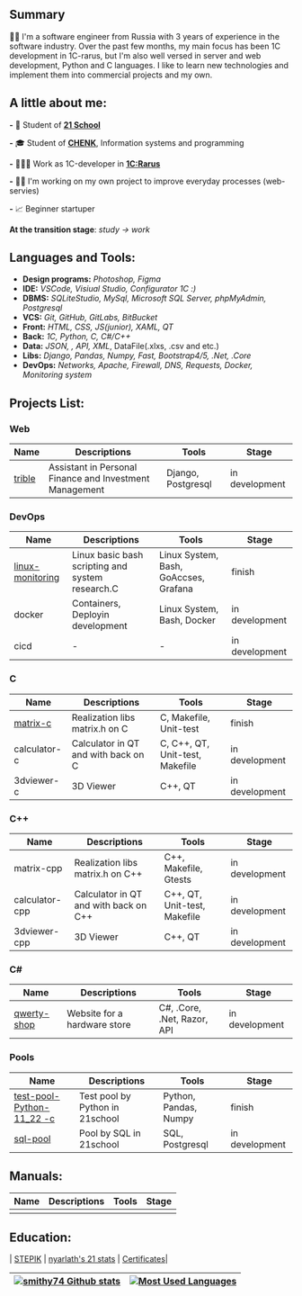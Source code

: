 ## Summary
👋🏻 I'm a software engineer from Russia with 3 years of experience in the software industry. Over the past few months, my main focus has been 1C development in 1C-rarus, but I'm also well versed in server and web development, Python and C languages. I like to learn new technologies and implement them into commercial projects and my own.

## A little about me:

**-** 🌱 Student of [**21 School**](https://21-school.ru/?utm_source=school21&utm_medium=student_kzn&utm_campaign=nyarlath___)

**-** 🎓 Student of [**CHENK**](https://www.chenk.ru/ru/), Information systems and programming

**-** 👩🏼‍💼 Work as 1С-developer in [**1C:Rarus**](https://rarus.ru/)

**-** 🥷🏻 I'm working on my own project to improve everyday processes (web-servies)

**-** 📈 Beginner startuper

**At the transition stage**: *study -> work*

## Languages and Tools:

* **Design programs:** *Photoshop, Figma*
* **IDE:** *VSCode, Visiual Studio, Configurator 1С :)*
* **DBMS:** *SQLiteStudio, MySql, Microsoft SQL Server, phpMyAdmin, Postgresql*
* **VCS:** *Git, GitHub, GitLabs, BitBucket*
* **Front:** *HTML, CSS, JS(junior), XAML, QT*
* **Back:** *1C, Python, C, C#/C++*
* **Data:** *JSON, , API, XML*, DataFile(.xlxs, .csv and etc.)
* **Libs:** *Django, Pandas, Numpy, Fast, Bootstrap4/5, .Net, .Core*
* **DevOps:** *Networks, Apache, Firewall, DNS, Requests, Docker, Monitoring system*

## Projects List:

### Web

| Name                                      | Descriptions                             | Tools          | Stage          |
| ----------------------------------------- | ---------------------------------------- | -------------- | -------------- |
| [trible](https://github.com/smithy74/trible) | Assistant in Personal Finance and Investment Management  | Django, Postgresql | in development |

### DevOps

| Name                                      | Descriptions                             | Tools          | Stage          |
| ----------------------------------------- | ---------------------------------------- | -------------- | -------------- |
| [linux-monitoring](https://github.com/smithy74/linux-monitoring) | Linux basic bash scripting and system research.C | Linux System, Bash, GoAccses, Grafana         | finish |
| docker                               | Containers, Deployin development                 | Linux System, Bash, Docker | in development |
| cicd                                    | -                                          | -                          | in development |

### C

| Name                                      | Descriptions                             | Tools          | Stage          |
| ----------------------------------------- | ---------------------------------------- | -------------- | -------------- |
| [matrix-c](https://github.com/smithy74/matrix-c) | Realization libs matrix.h on C        | C, Makefile, Unit-test          | finish
| calculator-c          | Calculator in QT and with back on C | C, C++, QT, Unit-test, Makefile | in development
| 3dviewer-c                     | 3D Viewer                             | C++, QT                         | in development

### C++

| Name                                      | Descriptions                             | Tools          | Stage          |
| ----------------------------------------- | ---------------------------------------- | -------------- | -------------- |
| matrix-cpp | Realization libs matrix.h on C++        | C++, Makefile, Gtests          | in development
| calculator-cpp          | Calculator in QT and with back on C++ | C++, QT, Unit-test, Makefile | in development
| 3dviewer-cpp                     | 3D Viewer                             | C++, QT                         | in development

### C#

| Name                                      | Descriptions                             | Tools          | Stage          |
| ----------------------------------------- | ---------------------------------------- | -------------- | -------------- |
| [qwerty-shop](https://github.com/smithy74/qwerty-shop)  | Website for a hardware store         | C#, .Core, .Net, Razor, API          | in development

### Pools

| Name                                      | Descriptions                             | Tools          | Stage          |
| ----------------------------------------- | ---------------------------------------- | -------------- | -------------- |
| [test-pool-Python-11_22 -c](https://github.com/smithy74/test-pool-Python-11_22) | Test pool by Python in 21school        | Python, Pandas, Numpy         | finish
| [sql-pool](https://github.com/smithy74/sql-pool) | Pool by SQL in 21school        | SQL, Postgresql          | in development
## Manuals:

| Name                                      | Descriptions                             | Tools          | Stage          |
| ----------------------------------------- | ---------------------------------------- | -------------- | -------------- |
|  | |  |

## Education:

|  [STEPIK](https://stepik.org/users/518716069) | [nyarlath&#39;s 21 stats](https://edu.21-school.ru/profile/nyarlath@student.21-school.ru) | [Certificates](certificates/certificates.md)|

| [![smithy74 Github stats](https://github-readme-stats.vercel.app/api?username=smithy74&show_icons=true&theme=radical)](https://github.com/smithy74?tab=repositories) | [![Most Used Languages](https://github-readme-stats.vercel.app/api/top-langs/?username=smithy74&hide_progress=true&show_icons=true&theme=radical)](https://github.com/smithy74/github-readme-stats) |
-------------- | -------------- |
